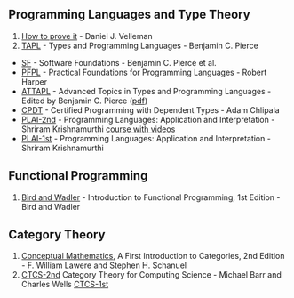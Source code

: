 Programming Languages and Type Theory
-------------------------------------

  1. [How to prove it](http://www.amazon.com/How-to-Prove-It-ebook/dp/B009XBOBL6/ref=tmm_kin_title_0) - Daniel J. Velleman
  1. [TAPL](http://www.cis.upenn.edu/~bcpierce/tapl/) - Types and Programming Languages - Benjamin C. Pierce

  - [SF](http://www.cis.upenn.edu/~bcpierce/sf/) - Software Foundations - Benjamin C. Pierce et al.
  - [PFPL](http://www.cs.cmu.edu/~rwh/plbook/book.pdf) - Practical Foundations for Programming Languages - Robert Harper
  - [ATTAPL](http://www.cis.upenn.edu/~bcpierce/attapl/) - Advanced Topics in Types and Programming Languages - Edited by Benjamin C. Pierce ([pdf](http://cs305.com/book/programming_languages/adv_types_pl/0262162288.pdf))
  - [CPDT](http://adam.chlipala.net/cpdt/) - Certified Programming with Dependent Types - Adam Chlipala
  - [PLAI-2nd](http://cs.brown.edu/courses/cs173/2012/book/) - Programming Languages: Application and Interpretation - Shriram Krishnamurthi [course with videos](http://cs.brown.edu/courses/cs173/2012/)
  - [PLAI-1st](http://cs.brown.edu/~sk/Publications/Books/ProgLangs/) - Programming Languages: Application and Interpretation - Shriram Krishnamurthi


Functional Programming
----------------------

  1. [Bird and Wadler](http://www.nlda-tw.nl/janmartin/vakken/TFIT/Extra%20materiaal/Bird_Wadler.%20Introduction%20to%20Functional%20Programming.1ed.pdf) - Introduction to Functional Programming, 1st Edition - Bird and Wadler


Category Theory
---------------

  1. [Conceptual
  Mathematics](http://www.cambridge.org/us/academic/subjects/mathematics/logic-categories-and-sets/conceptual-mathematics-first-introduction-categories-2nd-edition),
  A First Introduction to Categories, 2nd Edition - F. William Lawere and Stephen H. Schanuel
  1. [CTCS-2nd](http://www.math.mcgill.ca/triples/Barr-Wells-ctcs.pdf) Category Theory for Computing Science - Michael Barr
  and Charles Wells [CTCS-1st](http://fef.ogu.edu.tr/matbil/eilgaz/kategori.pdf)

